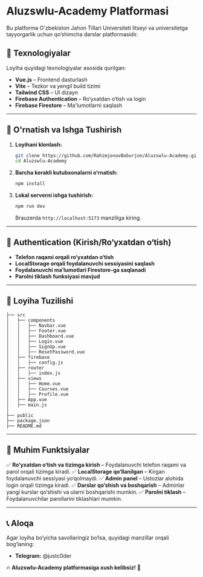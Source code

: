 # Aluzswlu-Academy Platformasi

Bu platforma O'zbekiston Jahon Tillari Universiteti litseyi va universitetga tayyorgarlik uchun qo‘shimcha darslar platformasidir.

## 🚀 Texnologiyalar

Loyiha quyidagi texnologiyalar asosida qurilgan:
- **Vue.js** – Frontend dasturlash
- **Vite** – Tezkor va yengil build tizimi
- **Tailwind CSS** – UI dizayn
- **Firebase Authentication** – Ro‘yxatdan o‘tish va login
- **Firebase Firestore** – Ma'lumotlarni saqlash

---

## 📌 O'rnatish va Ishga Tushirish

1. **Loyihani klonlash:**
   ```sh
   git clone https://github.com/RahimjonovBoburjon/Aluzswlu-Academy.git
   cd Aluzswlu-Academy
   ```

2. **Barcha kerakli kutubxonalarni o‘rnatish:**
   ```sh
   npm install
   ```

3. **Lokal serverni ishga tushirish:**
   ```sh
   npm run dev
   ```
   Brauzerda `http://localhost:5173` manziliga kiring.

---

## 🔑 Authentication (Kirish/Ro‘yxatdan o‘tish)

- **Telefon raqami orqali ro‘yxatdan o‘tish**
- **LocalStorage orqali foydalanuvchi sessiyasini saqlash**
- **Foydalanuvchi ma’lumotlari Firestore-ga saqlanadi**
- **Parolni tiklash funksiyasi mavjud**

---

## 📂 Loyiha Tuzilishi

```
├── src
│   ├── components
│   │   ├── Navbar.vue
│   │   ├── Footer.vue
│   │   ├── Dashboard.vue
│   │   ├── Login.vue
│   │   ├── SignUp.vue
│   │   ├── ResetPassword.vue
│   ├── firebase
│   │   ├── config.js
│   ├── router
│   │   ├── index.js
│   ├── views
│   │   ├── Home.vue
│   │   ├── Courses.vue
│   │   ├── Profile.vue
│   ├── App.vue
│   ├── main.js
│
├── public
├── package.json
├── README.md
```

---

## 📌 Muhim Funktsiyalar

✅ **Ro‘yxatdan o‘tish va tizimga kirish** – Foydalanuvchi telefon raqami va parol orqali tizimga kiradi.
✅ **LocalStorage qo‘llanilgan** – Kirgan foydalanuvchi sessiyasi yo‘qolmaydi.
✅ **Admin panel** – Ustozlar alohida login orqali tizimga kiradi.
✅ **Darslar qo‘shish va boshqarish** – Adminlar yangi kurslar qo‘shishi va ularni boshqarishi mumkin.
✅ **Parolni tiklash** – Foydalanuvchilar parollarini tiklashlari mumkin.

---

## 📞 Aloqa

Agar loyiha bo‘yicha savollaringiz bo‘lsa, quyidagi manzillar orqali bog‘laning:
- **Telegram:** @justc0der

🔥 **Aluzswlu-Academy platformasiga xush kelibsiz!** 🚀